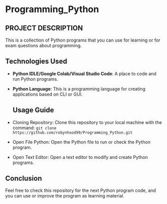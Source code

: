 # **Programming_Python**

## **PROJECT DESCRIPTION**
This is a collection of Python programs that you can use for learning or for exam questions about programming.

## **Technologies Used**
- **Python IDLE/Google Colab/Visual Studio Code**: A place to code and run Python programs.
- **Python Language**: This is a programming language for creating applications based on CLI or GUI.

  ## **Usage Guide**
- Cloning Repository: Clone this repository to your local machine with the command: `git clone https://github.com/robynhood99/Programming_Python.git`
- Open File Python: Open the Python file to run or check the Python program.
- Open Text Editor: Open a text editor to modify and create Python programs.

## **Conclusion**
Feel free to check this repository for the next Python program code, and you can use or improve the program as learning material.
